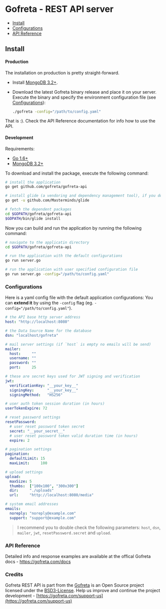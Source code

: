Gofreta - REST API server
======================================================================

- [Install](#install)
- [Configurations](#configurations)
- [API Reference](#api-reference)

## Install

#### Production
The installation on production is pretty straight-forward.

- Install [MongoDB 3.2+](https://www.mongodb.com/download-center?jmp=nav#community).

- Download the latest Gofreta binary release and place it on your server.
    Execute the binary and specify the environment configuration file (see [Configurations](#configurations)):
    ```bash
    ./gofreta -config="/path/to/config.yaml"
    ```

That is :). Check the API Reference documentation for info how to use the API.

#### Development
Requirements:
- [Go 1.6+](https://golang.org/doc/install)
- [MongoDB 3.2+](https://www.mongodb.com/download-center?jmp=nav#community)

To download and install the package, execute the following command:
```bash
# install the application
go get github.com/gofreta/gofreta-api

# install glide (a vendoring and dependency management tool), if you don't have it yet
go get -u github.com/Masterminds/glide

# fetch the dependent packages
cd $GOPATH/gofreta/gofreta-api
$GOPATH/bin/glide install
```

Now you can build and run the application by running the following command:
```bash
# navigate to the applicatin directory
cd $GOPATH/gofreta/gofreta-api

# run the application with the default configurations
go run server.go

# run the application with user specified configuration file
go run server.go -config="/path/to/config.yaml"
```


### Configurations
Here is a yaml config file with the default application configurations:
You can <strong>extend it</strong> by using the `-config` flag (eg. `-config="/path/to/config.yaml"`).

```yaml
# the API base http server address
host: "http://localhost:8080"

# the Data Source Name for the database
dsn: "localhost/gofreta"

# mail server settings (if `host` is empty no emails will be send)
mailer:
  host:     ""
  username: ""
  password: ""
  port:     25

# these are secret keys used for JWT signing and verification
jwt:
  verificationKey: "__your_key__"
  signingKey:      "__your_key__"
  signingMethod:   "HS256"

# user auth token session duration (in hours)
userTokenExpire: 72

# reset password settings
resetPassword:
  # user reset password token secret
  secret: "__your_secret__"
  # user reset password token valid duration time (in hours)
  expire: 2

# pagination settings
pagination:
  defaultLimit: 15
  maxLimit:     100

# upload settings
upload:
  maxSize: 5
  thumbs:  ["100x100", "300x300"]
  dir:     "./uploads"
  url:     "http://localhost:8080/media"

# system email addresses
emails:
  noreply: "noreply@example.com"
  support: "support@example.com"
```

> I recommend you to double check the following parameters: `host`, `dsn`, `mailer`, `jwt`, `resetPassword.secret` and `upload`.


### API Reference
Detailed info and response examples are available at the offical Gofreta docs - https://gofreta.com/docs


### Credits
Gofreta REST API is part from the [Gofreta](https://gofreta.com) is an Open Source project licensed under the [BSD3-License](LICENSE.md).
Help us improve and continue the project development - [https://gofreta.com/support-us](https://gofreta.com/support-us)
